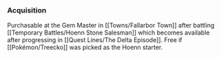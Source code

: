 ### Acquisition
Purchasable at the Gem Master in [[Towns/Fallarbor Town]] after battling [[Temporary Battles/Hoenn Stone Salesman]] which becomes available after progressing in [[Quest Lines/The Delta Episode]]. Free if [[Pokémon/Treecko]] was picked as the Hoenn starter.